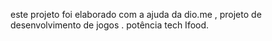 este projeto foi elaborado com a  ajuda da dio.me , projeto de desenvolvimento de jogos . potência tech Ifood.
